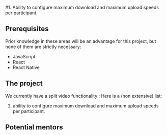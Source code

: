 
#1. Ability to configure maximum download and maximum upload speeds per participant.

## Prerequisites
Prior knowledge in these areas will be an advantage for this project, but none of them
are strictly necessary:

* JavaScript
* React
* React Native

## The project
We currently have a split video functionality :
Here is a (non extensive) list:
1. ability to configure maximum download and maximum upload speeds per participant.

## Potential mentors
